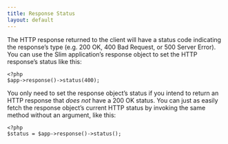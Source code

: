 ```yaml
---
title: Response Status
layout: default
---
```


The HTTP response returned to the client will have a status code indicating the response’s type
(e.g. 200 OK, 400 Bad Request, or 500 Server Error). You can use the Slim application’s response object to set the
HTTP response’s status like this:

    <?php
    $app->response()->status(400);

You only need to set the response object’s status if you intend to return an HTTP response that *does not* have
a 200 OK status. You can just as easily fetch the response object’s current HTTP status by invoking the same
method without an argument, like this:

    <?php
    $status = $app->response()->status();
